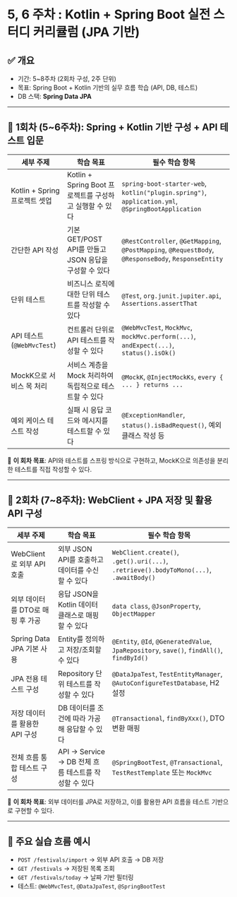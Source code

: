 
# 5, 6 주차 : Kotlin + Spring Boot 실전 스터디 커리큘럼 (JPA 기반)

## ✅ 개요
- 기간: 5~8주차 (2회차 구성, 2주 단위)
- 목표: Spring Boot + Kotlin 기반의 실무 흐름 학습 (API, DB, 테스트)
- DB 스택: **Spring Data JPA**

---

## 📘 1회차 (5~6주차): Spring + Kotlin 기반 구성 + API 테스트 입문

| 세부 주제 | 학습 목표 | 필수 학습 항목 |
|-----------|------------|----------------|
| Kotlin + Spring 프로젝트 셋업 | Kotlin + Spring Boot 프로젝트를 구성하고 실행할 수 있다 | `spring-boot-starter-web`, `kotlin("plugin.spring")`, `application.yml`, `@SpringBootApplication` |
| 간단한 API 작성 | 기본 GET/POST API를 만들고 JSON 응답을 구성할 수 있다 | `@RestController`, `@GetMapping`, `@PostMapping`, `@RequestBody`, `@ResponseBody`, `ResponseEntity` |
| 단위 테스트 | 비즈니스 로직에 대한 단위 테스트를 작성할 수 있다 | `@Test`, `org.junit.jupiter.api`, `Assertions.assertThat` |
| API 테스트 (`@WebMvcTest`) | 컨트롤러 단위로 API 테스트를 작성할 수 있다 | `@WebMvcTest`, `MockMvc`, `mockMvc.perform(...)`, `andExpect(...)`, `status().isOk()` |
| MockK으로 서비스 목 처리 | 서비스 계층을 Mock 처리하여 독립적으로 테스트할 수 있다 | `@MockK`, `@InjectMockKs`, `every { ... } returns ...` |
| 예외 케이스 테스트 작성 | 실패 시 응답 코드와 메시지를 테스트할 수 있다 | `@ExceptionHandler`, `status().isBadRequest()`, 예외 클래스 작성 등 |

🎯 **이 회차 목표**: API와 테스트를 스프링 방식으로 구현하고, MockK으로 의존성을 분리한 테스트를 직접 작성할 수 있다.

---

## 📗 2회차 (7~8주차): WebClient + JPA 저장 및 활용 API 구성

| 세부 주제 | 학습 목표 | 필수 학습 항목 |
|-----------|------------|----------------|
| WebClient로 외부 API 호출 | 외부 JSON API를 호출하고 데이터를 수신할 수 있다 | `WebClient.create()`, `.get().uri(...)`, `.retrieve().bodyToMono(...)`, `.awaitBody()` |
| 외부 데이터를 DTO로 매핑 후 가공 | 응답 JSON을 Kotlin 데이터 클래스로 매핑할 수 있다 | `data class`, `@JsonProperty`, `ObjectMapper` |
| Spring Data JPA 기본 사용 | Entity를 정의하고 저장/조회할 수 있다 | `@Entity`, `@Id`, `@GeneratedValue`, `JpaRepository`, `save()`, `findAll()`, `findById()` |
| JPA 전용 테스트 구성 | Repository 단위 테스트를 작성할 수 있다 | `@DataJpaTest`, `TestEntityManager`, `@AutoConfigureTestDatabase`, H2 설정 |
| 저장 데이터를 활용한 API 구성 | DB 데이터를 조건에 따라 가공해 응답할 수 있다 | `@Transactional`, `findByXxx()`, DTO 변환 매핑 |
| 전체 흐름 통합 테스트 구성 | API → Service → DB 전체 흐름 테스트를 작성할 수 있다 | `@SpringBootTest`, `@Transactional`, `TestRestTemplate` 또는 `MockMvc` |

🎯 **이 회차 목표**: 외부 데이터를 JPA로 저장하고, 이를 활용한 API 흐름을 테스트 기반으로 구현할 수 있다.

---

## 📌 주요 실습 흐름 예시

- `POST /festivals/import` → 외부 API 호출 → DB 저장
- `GET /festivals` → 저장된 목록 조회
- `GET /festivals/today` → 날짜 기반 필터링
- 테스트: `@WebMvcTest`, `@DataJpaTest`, `@SpringBootTest`